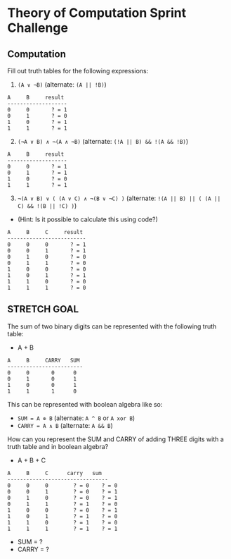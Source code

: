 # Theory of Computation Sprint Challenge

## Computation

Fill out truth tables for the following expressions:

1. `(A ∨ ¬B)`   (alternate: `(A || !B)`)
```
A     B     result
-------------------
0     0       ? = 1
0     1       ? = 0
1     0       ? = 1
1     1       ? = 1
```

2. `(¬A ∨ B) ∧ ¬(A ∧ ¬B)`   (alternate: `(!A || B) && !(A && !B)`)
```
A     B     result
-------------------
0     0       ? = 1
0     1       ? = 1
1     0       ? = 0
1     1       ? = 1
```

3. `¬(A ∨ B) ∨ ( (A ∨ C) ∧ ¬(B ∨ ¬C) )`   (alternate: `!(A || B) || ( (A || C) && !(B || !C) )`)
  * (Hint: Is it possible to calculate this using code?)
```
A     B     C     result
-------------------------
0     0     0       ? = 1
0     0     1       ? = 1
0     1     0       ? = 0
0     1     1       ? = 0
1     0     0       ? = 0
1     0     1       ? = 1
1     1     0       ? = 0
1     1     1       ? = 0
```

## STRETCH GOAL

The sum of two binary digits can be represented with the following truth table:

* A + B
```
A     B     CARRY   SUM
------------------------
0     0       0      0
0     1       0      1
1     0       0      1
1     1       1      0
```
This can be represented with boolean algebra like so:

* `SUM = A ⊕ B`  (alternate: `A ^ B` or `A xor B`)
* `CARRY = A ∧ B`  (alternate: `A && B`)


How can you represent the SUM and CARRY of adding THREE digits with a truth table and in boolean algebra?

* A + B + C
```
A     B     C      carry   sum
--------------------------------
0     0     0        ? = 0    ? = 0
0     0     1        ? = 0    ? = 1
0     1     0        ? = 0    ? = 1
0     1     1        ? = 1    ? = 0
1     0     0        ? = 0    ? = 1
1     0     1        ? = 1    ? = 0
1     1     0        ? = 1    ? = 0
1     1     1        ? = 1    ? = 1
```
* SUM = ?
* CARRY = ?

